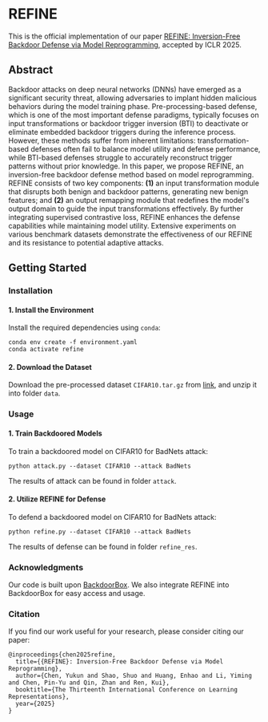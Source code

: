 # REFINE

This is the official implementation of our paper [REFINE: Inversion-Free Backdoor Defense via Model Reprogramming](https://openreview.net/pdf?id=4IYdCws9fc), accepted by ICLR 2025.

## Abstract

Backdoor attacks on deep neural networks (DNNs) have emerged as a significant security threat, allowing adversaries to implant hidden malicious behaviors during the model training phase. Pre-processing-based defense, which is one of the most important defense paradigms, typically focuses on input transformations or backdoor trigger inversion (BTI) to deactivate or eliminate embedded backdoor triggers during the inference process. However, these methods suffer from inherent limitations: transformation-based defenses often fail to balance model utility and defense performance, while BTI-based defenses struggle to accurately reconstruct trigger patterns without prior knowledge. In this paper, we propose REFINE, an inversion-free backdoor defense method based on model reprogramming. REFINE consists of two key components: **(1)** an input transformation module that disrupts both benign and backdoor patterns, generating new benign features; and **(2)** an output remapping module that redefines the model's output domain to guide the input transformations effectively. By further integrating supervised contrastive loss, REFINE enhances the defense capabilities while maintaining model utility. Extensive experiments on various benchmark datasets demonstrate the effectiveness of our REFINE and its resistance to potential adaptive attacks. 

## Getting Started

### Installation

#### 1. Install the Environment

Install the required dependencies using `conda`:

```
conda env create -f environment.yaml
conda activate refine
```

#### 2. Download the Dataset

Download the pre-processed dataset `CIFAR10.tar.gz` from [link](https://drive.google.com/file/d/1vZtzN3a33rKitnqz5ad9S8v5Rv6CK2-Q/view?usp=sharing), and unzip it into folder `data`.


### Usage

#### 1. Train Backdoored Models

To train a backdoored model on CIFAR10 for BadNets attack:
```
python attack.py --dataset CIFAR10 --attack BadNets
```
The results of attack can be found in folder `attack`.


#### 2. Utilize REFINE for Defense

To defend a backdoored model on CIFAR10 for BadNets attack:
```
python refine.py --dataset CIFAR10 --attack BadNets
```
The results of defense can be found in folder `refine_res`.

### Acknowledgments

Our code is built upon [BackdoorBox](https://github.com/THUYimingLi/BackdoorBox). We also integrate REFINE into BackdoorBox for easy access and usage.

### Citation

If you find our work useful for your research, please consider citing our paper:

```
@inproceedings{chen2025refine,
  title={{REFINE}: Inversion-Free Backdoor Defense via Model Reprogramming},
  author={Chen, Yukun and Shao, Shuo and Huang, Enhao and Li, Yiming and Chen, Pin-Yu and Qin, Zhan and Ren, Kui},
  booktitle={The Thirteenth International Conference on Learning Representations},
  year={2025}
}
```
